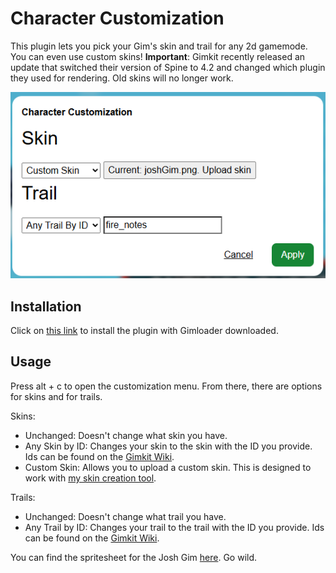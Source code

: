 # Character Customization

This plugin lets you pick your Gim's skin and trail for any 2d gamemode. You can even use custom skins! **Important**: Gimkit recently released an update that switched their version of Spine to 4.2 and changed which plugin they used for rendering. Old skins will no longer work.

![example](./images/image.png)

## Installation

Click on [this link](https://thelazysquid.github.io/Gimloader/install/?installUrl=https://raw.githubusercontent.com/TheLazySquid/Gimloader/main/plugins/CharacterCustomization/build/CharacterCustomization.js) to install the plugin with Gimloader downloaded.

## Usage

Press alt + c to open the customization menu. From there, there are options for skins and for trails.

Skins:
- Unchanged: Doesn't change what skin you have.
- Any Skin by ID: Changes your skin to the skin with the ID you provide. Ids can be found on the [Gimkit Wiki](https://gimkit.wiki/wiki/Gims).
- Custom Skin: Allows you to upload a custom skin. This is designed to work with [my skin creation tool](https://thelazysquid.github.io/gimCreator/).

Trails:
- Unchanged: Doesn't change what trail you have.
- Any Trail by ID: Changes your trail to the trail with the ID you provide. Ids can be found on the [Gimkit Wiki](https://gimkit.wiki/wiki/Trails).

You can find the spritesheet for the Josh Gim [here](./skins/joshGim.png). Go wild.